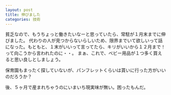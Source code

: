 ```yaml
---
layout: post
title: 伸びました
categories: 技術
---
```


貧乏なので、もうちょっと働きたいなーと思っていたら、常駐が１月末までに伸びました。
代わりの人が見つからないらしいため、限界までいて欲しいって話になった。もともと、１末がいいって言ってたら、キリがいいから１２月まで！って向こうから言われたのに・・。
まぁ、これで、ベビー用品が１つ多く買えると思い良しとしましょう。

保育園もまったく探していないが、パンフレットくらいは貰いに行った方がいいのだろうか？

後、５ヶ月で産まれちゃうのにいまいち現実味が無い。困ったもんだ。

